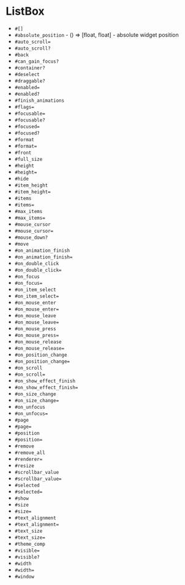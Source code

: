 ListBox
===
- `#[]`
- `#absolute_position` - () => [float, float] - absolute widget position
- `#auto_scroll=`
- `#auto_scroll?`
- `#back`
- `#can_gain_focus?`
- `#container?`
- `#deselect`
- `#draggable?`
- `#enabled=`
- `#enabled?`
- `#finish_animations`
- `#flags=`
- `#focusable=`
- `#focusable?`
- `#focused=`
- `#focused?`
- `#format`
- `#format=`
- `#front`
- `#full_size`
- `#height`
- `#height=`
- `#hide`
- `#item_height`
- `#item_height=`
- `#items`
- `#items=`
- `#max_items`
- `#max_items=`
- `#mouse_cursor`
- `#mouse_cursor=`
- `#mouse_down?`
- `#move`
- `#on_animation_finish`
- `#on_animation_finish=`
- `#on_double_click`
- `#on_double_click=`
- `#on_focus`
- `#on_focus=`
- `#on_item_select`
- `#on_item_select=`
- `#on_mouse_enter`
- `#on_mouse_enter=`
- `#on_mouse_leave`
- `#on_mouse_leave=`
- `#on_mouse_press`
- `#on_mouse_press=`
- `#on_mouse_release`
- `#on_mouse_release=`
- `#on_position_change`
- `#on_position_change=`
- `#on_scroll`
- `#on_scroll=`
- `#on_show_effect_finish`
- `#on_show_effect_finish=`
- `#on_size_change`
- `#on_size_change=`
- `#on_unfocus`
- `#on_unfocus=`
- `#page`
- `#page=`
- `#position`
- `#position=`
- `#remove`
- `#remove_all`
- `#renderer=`
- `#resize`
- `#scrollbar_value`
- `#scrollbar_value=`
- `#selected`
- `#selected=`
- `#show`
- `#size`
- `#size=`
- `#text_alignment`
- `#text_alignment=`
- `#text_size`
- `#text_size=`
- `#theme_comp`
- `#visible=`
- `#visible?`
- `#width`
- `#width=`
- `#window`
